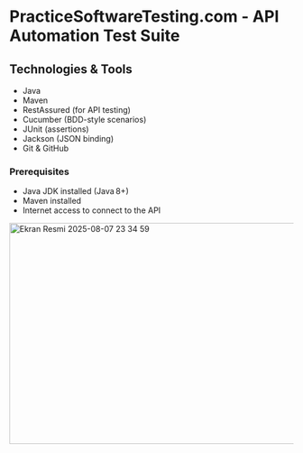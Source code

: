 #  PracticeSoftwareTesting.com - API Automation Test Suite

##  Technologies & Tools

- Java
- Maven
- RestAssured (for API testing)
- Cucumber (BDD-style scenarios)
- JUnit (assertions)
- Jackson (JSON binding)
- Git & GitHub

###  Prerequisites

- Java JDK installed (Java 8+)
- Maven installed
- Internet access to connect to the API


<img width="762" height="392" alt="Ekran Resmi 2025-08-07 23 34 59" src="https://github.com/user-attachments/assets/10bd2045-b611-4fb7-8d6a-ced9a1ada9ad" />
